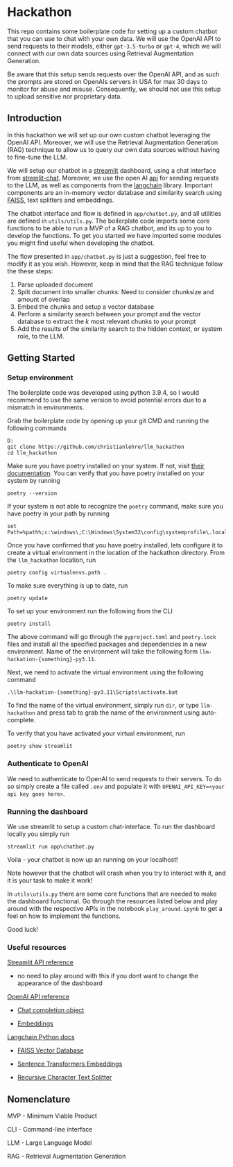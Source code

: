 # Hackathon 
This repo contains some boilerplate code for setting up a custom chatbot that you can use to chat with your own data. We will use the OpenAI API to send requests to their models, either `gpt-3.5-turbo` or `gpt-4`, which we will connect with our own data sources using Retrieval Augmentation Generation. 

Be aware that this setup sends requests over the OpenAI API, and as such the prompts are stored on OpenAIs servers in USA for max 30 days to monitor for abuse and misuse. Consequently, we should not use this setup to upload sensitive nor proprietary data.

## Introduction 
In this hackathon we will set up our own custom chatbot leveraging the OpenAI API. Moreover, we will use the Retrieval Augmentation Generation (RAG) technique to allow us to query our own data sources without having to fine-tune the LLM. 

We will setup our chatbot in a [streamlit](https://docs.streamlit.io/library/get-started) dashboard, using a chat interface from [stremlit-chat](https://pypi.org/project/streamlit-chat/). Moreover, we use the open AI [api](https://platform.openai.com/docs/api-reference/introduction?lang=python) for sending requests to the LLM, as well as components from the [langchain](https://docs.langchain.com/docs/) library. Important components are an in-memory vector database and similarity search using [FAISS](https://github.com/facebookresearch/faiss), text splitters and embeddings. 

The chatbot interface and flow is defined in `app/chatbot.py`, and all utilities are defined in `utils/utils.py`. The boilerplate code imports some core functions to be able to run a MVP of a RAG chatbot, and its up to you to develop the functions. To get you started we have imported some modules you might find useful when developing the chatbot.

The flow presented in `app/chatbot.py` is just a suggestion, feel free to modify it as you wish. However, keep in mind that the RAG technique follow the these steps:
1) Parse uploaded document
2) Split document into smaller chunks: Need to consider chunksize and amount of overlap 
3) Embed the chunks and setup a vector database
4) Perform a similarity search between your prompt and the vector database to extract the $k$ most relevant chunks to your prompt
5) Add the results of the similarity search to the hidden context, or system role, to the LLM.


## Getting Started


### Setup environment
The boilerplate code was developed using python 3.9.4, so I would recommend to use the same version to avoid potential errors due to a mismatch in environments.

Grab the boilerplate code by opening up your git CMD and running the following commands
```console
D:
git clone https://github.com/christianlehre/llm_hackathon
cd llm_hackathon

```

Make sure you have poetry installed on your system. If not, visit [their documentation](https://python-poetry.org/docs/). You can verify that you have poetry installed on your system by running
```console
poetry --version
````
If your system is not able to recognize the `poetry` command, make sure you have poetry in your path by running

```console
set Path=%path%;c:\windows\;C:\Windows\System32\config\systemprofile\.local\bin;
```

Once you have confirmed that you have poetry installed, lets configure it to create a virtual environment in the location of the hackathon directory. From the `llm_hackathon` location, run 
```console
poetry config virtualenvs.path .
```
To make sure everything is up to date, run 
```console
poetry update
```

To set up your environment run the following from the CLI
```console
poetry install
````
The above command will go through the `pyproject.toml` and `poetry.lock` files and install all the specified packages and dependencies in a new environment. Name of the environment will take the following form `llm-hackation-{something}-py3.11`. 

Next, we need to activate the virtual environment using the following command
```console
.\llm-hackation-{something}-py3.11\Scripts\activate.bat
````
To find the name of the virtual environment, simply run `dir`, or type `llm-hackathon` and press tab to grab the name of the environment using auto-complete.

To verify that you have activated your virtual environment, run 
```console
poetry show streamlit
```

### Authenticate to OpenAI
We need to authenticate to OpenAI to send requests to their servers. To do so simply create a file called `.env` and populate it with `OPENAI_API_KEY=<your api key goes here>`.


### Running the dashboard
We use streamlit to setup a custom chat-interface. To run the dashboard locally you simply run 
```console
streamlit run app\chatbot.py
```

Voila - your chatbot is now up an running on your localhost!

Note however that the chatbot will crash when you try to interact with it, and it is your task to make it work! 

In `utils\utils.py` there are some core functions that are needed to make the dashboard functional. Go through the resources listed below and play around with the respective APIs in the notebook `play_around.ipynb` to get a feel on how to implement the functions. 

Good luck!


### Useful resources

[Streamlit API reference](https://docs.streamlit.io/library/api-reference)
- no need to play around with this if you dont want to change the appearance of the dashboard

[OpenAI API reference](https://platform.openai.com/docs/api-reference/introduction?lang=python)
- [Chat completion object](https://platform.openai.com/docs/api-reference/chat/create)

- [Embeddings](https://platform.openai.com/docs/guides/embeddings/what-are-embeddings)

[Langchain Python docs](https://python.langchain.com/docs/get_started/introduction.html)

- [FAISS Vector Database](https://python.langchain.com/docs/integrations/vectorstores/faiss)

- [Sentence Transformers Embeddings](https://python.langchain.com/docs/integrations/text_embedding/sentence_transformers)

- [Recursive Character Text Splitter](https://python.langchain.com/docs/modules/data_connection/document_transformers/text_splitters/recursive_text_splitter)





## Nomenclature
MVP - Minimum Viable Product

CLI - Command-line interface

LLM - Large Language Model 

RAG - Retrieval Augmentation Generation 
